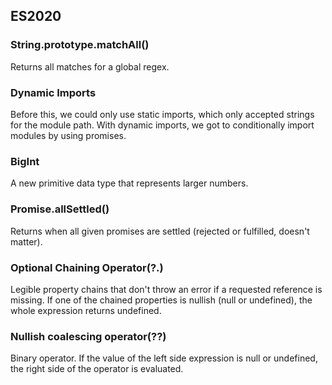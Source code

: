 ## ES2020

### String.prototype.matchAll()
Returns all matches for a global regex.

### Dynamic Imports
Before this, we could only use static imports, which only accepted strings for the module path. With dynamic imports, we got to conditionally import modules by using promises.

### BigInt
A new primitive data type that represents larger numbers.

### Promise.allSettled()
Returns when all given promises are settled (rejected or fulfilled, doesn't matter).

### Optional Chaining Operator(?.)
Legible property chains that don't throw an error if a requested reference is missing. If one of the chained properties is nullish (null or undefined), the whole expression returns undefined.

### Nullish coalescing operator(??)
Binary operator. If the value of the left side expression is null or undefined, the right side of the operator is evaluated.
